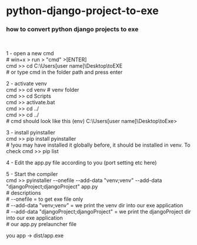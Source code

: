 # python-django-project-to-exe
<h3>how to convert python django projects to exe</h3></br> 

1 - open a new cmd</br>
    # win+x > run > "cmd" >[ENTER]</br>
    cmd >> cd C:\Users\[user name]\Desktop\toEXE</br>
    # or type cmd in the folder path and press enter</br>
  
2 - activate venv</br>
    cmd >> cd venv # venv folder</br>
    cmd >> cd Scripts</br>
    cmd >> activate.bat</br> 
    cmd >> cd ../</br>
    cmd >> cd ../</br>
    # cmd should look like this (env) C:\Users\[user name]\Desktop\toExe></br>
    
3 - install pyinstaller</br>
    cmd >> pip install pyinstaller</br>
    # !you may have installed it globally before, it should be installed in venv. To check cmd >> pip list</br>

4 - Edit the app.py file according to you (port setting etc here)</br>

5 - Start the compiler</br>
    cmd >> pyinstaller --onefile --add-data "venv;venv" --add-data "djangoProject;djangoProject" app.py</br>
    # descriptions</br>
    # --onefile = to get exe file only</br>
    # --add-data "venv;venv" = we print the venv dir into our exe application</br>
    # --add-data "djangoProject;djangoProject" = we print the djangoProject dir into our exe application</br>
    # our app.py prelauncher file</br>
	
you app -> dist/app.exe
